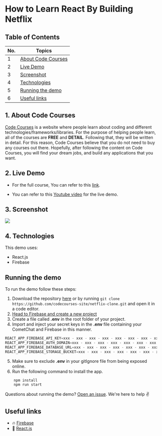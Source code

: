 # How to Learn React By Building Netflix

## Table of Contents

| No.   | Topics                                                                                                                                                             |
| ----- | ------------------------------------------------------------------------------------------------------------------------------------------------------------------ |
| 1     | [About Code Courses](#about-code-courses)                                                                                                                                       |
| 2     | [Live Demo](#live-demo)                                                                                                                                       |
| 3     | [Screenshot](#screenshot)                                                                                                                                       |
| 4     | [Technologies](#technologies)                                                                                                                                       |
| 5     | [Running the demo](#running-the-demo)                                                                                                                                       |
| 6     | [Useful links](#useful-links)                                                                                                                                       |

<a id="about-code-courses"></a>
## 1. About Code Courses

[Code Courses](https://codecourses.site) is a website where people learn about coding and different technologies/frameworks/libraries. For the purpose of helping people learn, all of the courses are **FREE** and **DETAIL**. Following that, they will be written in detail. For this reason,  Code Courses believe that you do not need to buy any courses out there. Hopefully, after following the content on Code Courses, you will find your dream jobs, and build any applications that you want.


<a id="live-demo"></a>
## 2. Live Demo

- For the full course, You can refer to this [link](https://codecourses.site/react/how-to-learn-react-by-building-netflix-ep-1/).

- You can refer to this [Youtube video](https://www.youtube.com/watch?v=YrHeMI-RIFU) for the live demo.


<a id="screenshot"></a>
## 3. Screenshot

![](./screenshots/screenshot.png)

<a id="technologies"></a>
## 4. Technologies

This demo uses:

- React.js
- Firebase

<a id="running-the-demo"></a>
## Running the demo

To run the demo follow these steps:

1. Download the repository [here](https://github.com/codecourses-site/netflix-clone/archive/main.zip) or by running `git clone https://github.com/codecourses-site/netflix-clone.git` and open it in a code editor.
2. [Head to Firebase and create a new project](https://console.firebase.google.com)
3. Create a file called **.env** in the root folder of your project.
4. Import and inject your secret keys in the **.env** file containing your CometChat and Firebase in this manner.

```js
REACT_APP_FIREBASE_API_KEY=xxx - xxx - xxx - xxx - xxx - xxx - xxx - xxx
REACT_APP_FIREBASE_AUTH_DOMAIN=xxx - xxx - xxx - xxx - xxx - xxx - xxx - xxx
REACT_APP_FIREBASE_DATABASE_URL=xxx - xxx - xxx - xxx - xxx - xxx - xxx - xxx
REACT_APP_FIREBASE_STORAGE_BUCKET=xxx - xxx - xxx - xxx - xxx - xxx - xxx - xxx
```

5. Make sure to exclude **.env** in your gitIgnore file from being exposed online.
6. Run the following command to install the app.

```sh
    npm install
    npm run start
```

Questions about running the demo? [Open an issue](https://github.com/codecourses-site/netflix-clone/issues). We're here to help ✌️


<a id="useful-links"></a>
## Useful links

- 🔥 [Firebase](https://console.firebase.google.com)
- 🔷 [React.js](https://reactjs.org/)
